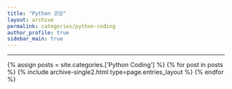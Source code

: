 ```yaml
---
title: "Python 코딩"
layout: archive
permalink: categories/python-coding
author_profile: true
sidebar_main: true
---
```


<!-- 공백이 포함되어 있는 카테고리 이름의 경우 site.categories['a b c'] 이런식으로! -->

***

{% assign posts = site.categories.['Python Coding'] %}
{% for post in posts %} {% include archive-single2.html type=page.entries_layout %} {% endfor %}
